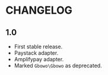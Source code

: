 # CHANGELOG

## 1.0

* First stable release.
* Paystack adapter.
* Amplifypay adapter.
* Marked `Gbowo\Gbowo` as deprecated.